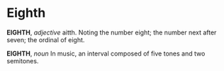 # Eighth

**EIGHTH**, _adjective_ aitth. Noting the number eight; the number next after seven; the ordinal of eight.

**EIGHTH**, _noun_ In music, an interval composed of five tones and two semitones.